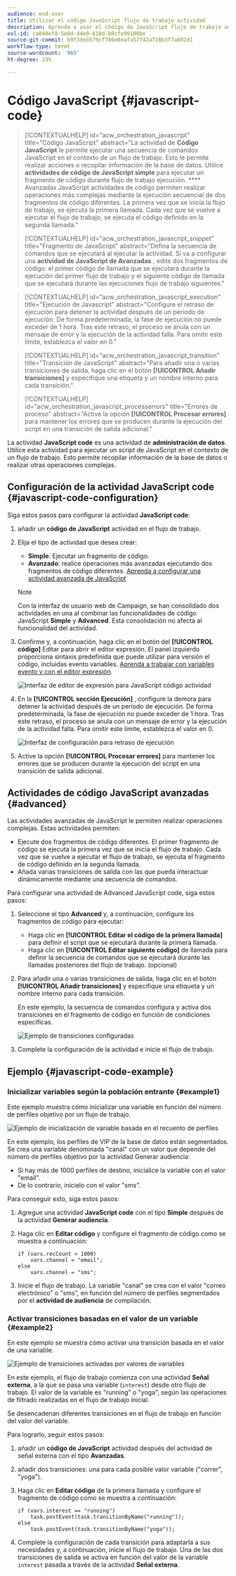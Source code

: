 ```yaml
---
audience: end-user
title: Utilizar el código JavaScript flujo de trabajo actividad
description: Aprenda a usar el código de JavaScript flujo de trabajo actividad
exl-id: ca040ef8-5e0d-44e0-818d-08cfe99100be
source-git-commit: b9f3deb579cf786e0eafa57f42a728b3f7a002d1
workflow-type: tm+mt
source-wordcount: '965'
ht-degree: 23%

---
```


# Código JavaScript {#javascript-code}

>[!CONTEXTUALHELP]
>id="acw_orchestration_javascript"
>title="Código JavaScript"
>abstract="La actividad de **Código JavaScript** le permite ejecutar una secuencia de comandos JavaScript en el contexto de un flujo de trabajo. Esto le permite realizar acciones o recopilar información de la base de datos. Utilice **actividades de código de JavaScript simple** para ejecutar un fragmento de código durante flujo de trabajo ejecución. **** Avanzadas JavaScript actividades de código permiten realizar operaciones más complejas mediante la ejecución secuencial de dos fragmentos de código diferentes. La primera vez que se inicia la flujo de trabajo, se ejecuta la primera llamada. Cada vez que se vuelve a ejecutar el flujo de trabajo, se ejecuta el código definido en la segunda llamada."

>[!CONTEXTUALHELP]
>id="acw_orchestration_javascript_snippet"
>title="Fragmento de JavaScript"
>abstract="Defina la secuencia de comandos que se ejecutará al ejecutar la actividad. Si va a configurar una **actividad de JavaScript de Avanzadas** , edite dos fragmentos de código: el primer código de llamada que se ejecutará durante la ejecución del primer flujo de trabajo y el siguiente código de llamada que se ejecutará durante las ejecuciones flujo de trabajo siguientes."

>[!CONTEXTUALHELP]
>id="acw_orchestration_javascript_execution"
>title="Ejecución de Javascript"
>abstract="Configure el retraso de ejecución para detener la actividad después de un periodo de ejecución. De forma predeterminada, la fase de ejecución no puede exceder de 1 hora. Tras este retraso, el proceso se anula con un mensaje de error y la ejecución de la actividad falla. Para omitir este límite, establezca el valor en 0."

>[!CONTEXTUALHELP]
>id="acw_orchestration_javascript_transition"
>title="Transición de JavaScript"
>abstract="Para añadir una o varias transiciones de salida, haga clic en el botón **[!UICONTROL Añadir transiciones]** y especifique una etiqueta y un nombre interno para cada transición."

>[!CONTEXTUALHELP]
>id="acw_orchestration_javascript_processerrors"
>title="Errores de proceso"
>abstract="Active la opción **[!UICONTROL Procesar errores]** para mantener los errores que se producen durante la ejecución del script en una transición de salida adicional."

La actividad **JavaScript code** es una actividad de **administración de datos**. Utilice esta actividad para ejecutar un script de JavaScript en el contexto de un flujo de trabajo. Esto permite recopilar información de la base de datos o realizar otras operaciones complejas.

## Configuración de la actividad JavaScript code {#javascript-code-configuration}

Siga estos pasos para configurar la actividad **JavaScript code**:

1. añadir un **código de JavaScript** actividad en el flujo de trabajo.

1. Elija el tipo de actividad que desea crear:

   * **Simple**: Ejecutar un fragmento de código.
   * **Avanzado**: realice operaciones más avanzadas ejecutando dos fragmentos de código diferentes. [Aprenda a configurar una actividad avanzada de JavaScript](#advanced)

   >[!NOTE]
   >
   >Con la interfaz de usuario web de Campaign, se han consolidado dos actividades en una al combinar las funcionalidades de código JavaScript **Simple** y **Advanced**. Esta consolidación no afecta al funcionalidad del actividad.

1. Confirme y, a continuación, haga clic en el botón del **[!UICONTROL código]** Editar para abrir el editor expresión. El panel izquierdo proporciona sintaxis predefinida que puede utilizar para versión el código, incluidas evento variables. [Aprenda a trabajar con variables evento y con el editor expresión](../event-variables.md).

   ![Interfaz de editor de expresión para JavaScript código actividad](../assets/javascript-editor.png)

1. En la **[!UICONTROL sección Ejecución]** , configure la demora para detener la actividad después de un período de ejecución. De forma predeterminada, la fase de ejecución no puede exceder de 1 hora. Tras este retraso, el proceso se anula con un mensaje de error y la ejecución de la actividad falla. Para omitir este límite, establezca el valor en 0.

   ![Interfaz de configuración para retraso de ejecución](../assets/javascript-config.png)

1. Active la opción **[!UICONTROL Procesar errores]** para mantener los errores que se producen durante la ejecución del script en una transición de salida adicional.

## Actividades de código JavaScript avanzadas {#advanced}

Las actividades avanzadas de JavaScript le permiten realizar operaciones complejas. Estas actividades permiten:

* Ejecute dos fragmentos de código diferentes. El primer fragmento de código se ejecuta la primera vez que se inicia el flujo de trabajo. Cada vez que se vuelve a ejecutar el flujo de trabajo, se ejecuta el fragmento de código definido en la segunda llamada.
* Añada varias transiciones de salida con las que pueda interactuar dinámicamente mediante una secuencia de comandos.

Para configurar una actividad de Advanced JavaScript code, siga estos pasos:

1. Seleccione el tipo **Advanced** y, a continuación, configure los fragmentos de código para ejecutar:

   * Haga clic en **[!UICONTROL Editar el código de la primera llamada]** para definir el script que se ejecutará durante la primera llamada.
   * Haga clic en **[!UICONTROL Editar siguiente código]** de llamada para definir la secuencia de comandos que se ejecutará durante las llamadas posteriores del flujo de trabajo. (opcional)

1. Para añadir una o varias transiciones de salida, haga clic en el botón **[!UICONTROL Añadir transiciones]** y especifique una etiqueta y un nombre interno para cada transición.

   En este ejemplo, la secuencia de comandos configura y activa dos transiciones en el fragmento de código en función de condiciones específicas.

   ![Ejemplo de transiciones configuradas](../assets/javascript-transitions.png)

1. Complete la configuración de la actividad e inicie el flujo de trabajo.

## Ejemplo {#javascript-code-example}

### Inicializar variables según la población entrante {#example1}

Este ejemplo muestra cómo inicializar una variable en función del número de perfiles objetivo por un flujo de trabajo.

![Ejemplo de inicialización de variable basada en el recuento de perfiles](../assets/javascript-example1.png)

En este ejemplo, los perfiles de VIP de la base de datos están segmentados. Se crea una variable denominada &quot;canal&quot; con un valor que depende del número de perfiles objetivo por la actividad Generar audiencia:

* Si hay más de 1000 perfiles de destino, inicialice la variable con el valor &quot;email&quot;.
* De lo contrario, inícielo con el valor &quot;sms&quot;.

Para conseguir esto, siga estos pasos:

1. Agregue una actividad **JavaScript code** con el tipo **Simple** después de la actividad **Generar audiencia**.

1. Haga clic en **Editar código** y configure el fragmento de código como se muestra a continuación:

   ```
   if (vars.recCount > 1000)
       vars.channel = "email";
   else
       vars.channel = "sms";
   ```

1. Inicie el flujo de trabajo. La variable &quot;canal&quot; se crea con el valor &quot;correo electrónico&quot; o &quot;sms&quot;, en función del número de perfiles segmentados por el **actividad de audiencia** de compilación.

### Activar transiciones basadas en el valor de un variable {#example2}

En este ejemplo se muestra cómo activar una transición basada en el valor de una variable.

![Ejemplo de transiciones activadas por valores de variables](../assets/javascript-example2-transitions.png)

En este ejemplo, el flujo de trabajo comienza con una actividad **Señal externa**, a la que se pasa una variable (`interest`) desde otro flujo de trabajo. El valor de la variable es &quot;running&quot; o &quot;yoga&quot;, según las operaciones de filtrado realizadas en el flujo de trabajo inicial.

Se desencadenan diferentes transiciones en el flujo de trabajo en función del valor del variable.

Para lograrlo, seguir estos pasos:

1. añadir un **código de JavaScript** actividad después del actividad de señal externa con el tipo **Avanzadas**.

1. añadir dos transiciones: una para cada posible valor variable (&quot;correr&quot;, &quot;yoga&quot;).

1. Haga clic en **Editar código** de la primera llamada y configure el fragmento de código como se muestra a continuación:

   ```
   if (vars.interest == "running")
       task.postEvent(task.transitionByName("running"));
   else
       task.postEvent(task.transitionByName("yoga"));
   ```

1. Complete la configuración de cada transición para adaptarla a sus necesidades y, a continuación, inicie el flujo de trabajo. Una de las dos transiciones de salida se activa en función del valor de la variable `interest` pasada a través de la actividad **Señal externa**.